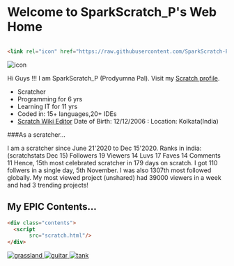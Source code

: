 # Welcome to SparkScratch_P's Web Home
```html

<link rel="icon" href="https://raw.githubusercontent.com/SparkScratch-P/Home/main/favicon.ico" type="image/ico" sizes="16x16"> 
```

![icon](https://raw.githubusercontent.com/SparkScratch-P/Home/main/favicon.ico) 

Hi Guys !!! I am SparkScratch_P (Prodyumna Pal). Visit my [Scratch profile](https://scratch.mit.edu/users/SparkScratch_P/). 
* Scratcher 
* Programming for 6 yrs 
* Learning IT for 11 yrs 
* Coded in: 15+ languages,20+ IDEs 
* [Scratch Wiki Editor](https://en.scratch-wiki.info/wiki/User:SparkScratch_P) 
Date of Birth: 12/12/2006 :
Location: Kolkata(India) 

###As a scratcher...

I am a scratcher since June 21'2020 to Dec 15'2020.
Ranks in india: (scratchstats Dec 15)
Followers   19
Viewers     14
Luvs        17
Faves       14
Comments    11
Hence, 15th most celebrated scratcher in 179 days on scratch.
I got 110 follwers in a single day, 5th November.
I was also 1307th most followed globally.
My most viewed project (unshared) had 39000 viewers in a week and had 3 trending projects!

## My EPIC Contents... 

```html
<div class="contents">
  <script 
       src="scratch.html"/>
</div>
```


[![grassland](https://cdn2.scratch.mit.edu/get_image/project/456944662_160x120.png) ](https://sparkscratch-p.github.io/Grassland-Dash-3D/) [ ![guitar](https://cdn2.scratch.mit.edu/get_image/project/460419743_160x120.png) ](https://sparkscratch-p.github.io/Guitar-Scale-Horizon//) [ ![tank](https://cdn2.scratch.mit.edu/get_image/project/421439712_160x120.png)](https://sparkscratch-p.github.io/TANK-The-Command-of-Death/)

